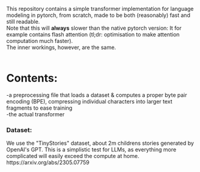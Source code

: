 This repository contains a simple transformer implementation for language modeling in pytorch, from scratch, made to be both (reasonably) fast and still readable.<br/>
Note that this will <b>always</b> slower than the native pytorch version: It for example contains flash attention (tl;dr: optimisation to make attention computation much faster).<br/>
The inner workings, however, are the same.<br/>
<br/>
<h1>Contents:</h1>
-a preprocessing file that loads a dataset & computes a proper byte pair encoding (BPE), compressing individual characters into larger text fragments to ease training<br/>
-the actual transformer
<h3>Dataset:</h3>
We use the "TinyStories" dataset, about 2m childrens stories generated by OpenAI's GPT. This is a simplistic test for LLMs, as everything more complicated will easily exceed the compute at home.<br/>
https://arxiv.org/abs/2305.07759
